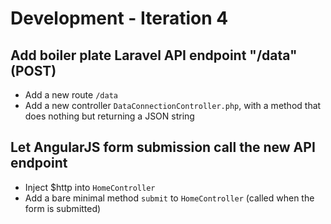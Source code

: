 # Development - Iteration 4

<a name="1"></a>
## Add boiler plate Laravel API endpoint "/data" (POST)

- Add a new route ```/data```
- Add a new controller ```DataConnectionController.php```, with a method that does nothing but returning a JSON string

<a name="2"></a>
## Let AngularJS form submission call the new API endpoint

- Inject $http into ```HomeController```
- Add a bare minimal method ```submit``` to ```HomeController``` (called when the form is submitted)

